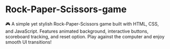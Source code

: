 # Rock-Paper-Scissors-game
🎮 A simple yet stylish Rock-Paper-Scissors game built with HTML, CSS, and JavaScript.  Features animated background, interactive buttons, scoreboard tracking, and reset option.  Play against the computer and enjoy smooth UI transitions!

